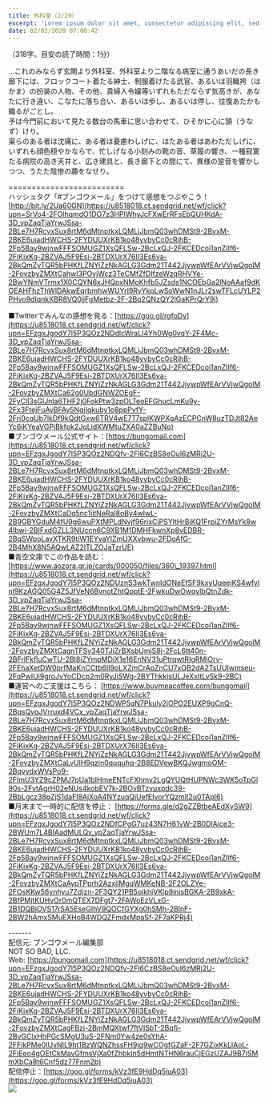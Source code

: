 ```yaml
---
title: 外科室（2/29）
excerpt: 'Lorem ipsum dolor sit amet, consectetur adipiscing elit, sed do eiusmod tempor incididunt ut labore et dolore magna aliqua. Praesent elementum facilisis leo vel fringilla est ullamcorper eget. At imperdiet dui accumsan sit amet nulla facilisi morbi tempus.'
date: 02/02/2020 07:00:42
---
```


（318字。目安の読了時間：1分）  
  
…これのみならず玄関より外科室、外科室より二階なる病室に通うあいだの長き廊下には、フロックコート着たる紳士、制服着けたる武官、あるいは羽織袴（はかま）の扮装の人物、その他、貴婦人令嬢等いずれもただならず気高きが、あなたに行き違い、こなたに落ち合い、あるいは歩し、あるいは停し、往復あたかも織るがごとし。  
予は今門前において見たる数台の馬車に思い合わせて、ひそかに心に頷（うなず）けり。  
渠らのある者は沈痛に、ある者は憂慮わしげに、はたある者はあわただしげに、いずれも顔色穏やかならで、忙しげなる小刻みの靴の音、草履の響き、一種寂寞たる病院の高き天井と、広き建具と、長き廊下との間にて、異様の跫音を響かしつつ、うたた陰惨の趣をなせり。  
  
\=========================  
ハッシュタグ「#ブンゴウメール」をつけて感想をつぶやこう！　  
[http://bit.ly/2Ua60GN](https://u8518018.ct.sendgrid.net/wf/click?upn=SrVo4-2FOlhqmdO1DO7z3HPIWhyJcFXwErRFsEbQUHKdA-3D_ypZaqTjaYrwJSsa-2BLe7H7RcvxSux8rtM6dMtnptkxLQMLiJbmQ03whDMSt9-2BvxM-2BKE6ujadHWCHS-2FYDUUXrKB1ko48yvbyCc0cRihB-2Fp5Bay9wjnwFFFSOMUGZ1XsQFLSw-2BcLxQJ-2FKCEDcoi1anZIlf6-2FiKixKg-2BZVAJ5F9Esi-2BTDXUrX76II3Es6va-2BkQmZyTQR5bPHKfLZNYiZzNkAGLG3Gdm21T442JjywpWfEArVVjwQgolM-2FovzbyZMXtCahwI3POvjWcz3TeCMfZfDIfzeWzqRHVYe-2BwYNmVTrmx1X0CQYN6xJHQpxNMoKhfb5JZsds1NCOEbGa2lNoAAaf9dKOEAHFhzThWlDAkwEqrbmhwWUYrI9RyYkpLwSoWwN1nJLr2swTFLcUYLP2PHvo9dIqnkXBR8VQ0jjFgMetbz-2F-2Bq2QNzQY2lGaKPrQrY9i)  
  
■Twitterでみんなの感想を見る：[https://goo.gl/rgfoDv](https://u8518018.ct.sendgrid.net/wf/click?upn=EFzgxJgodY7l5P3QOz2NDdlcWraLI4Yh0Wg0vqY-2F4Mc-3D_ypZaqTjaYrwJSsa-2BLe7H7RcvxSux8rtM6dMtnptkxLQMLiJbmQ03whDMSt9-2BvxM-2BKE6ujadHWCHS-2FYDUUXrKB1ko48yvbyCc0cRihB-2Fp5Bay9wjnwFFFSOMUGZ1XsQFLSw-2BcLxQJ-2FKCEDcoi1anZIlf6-2FiKixKg-2BZVAJ5F9Esi-2BTDXUrX76II3Es6va-2BkQmZyTQR5bPHKfLZNYiZzNkAGLG3Gdm21T442JjywpWfEArVVjwQgolM-2FovzbyZMXtCa62g0UbdGNWZOEgF-2FyClI3sGlJnla6THF2j0FokPtw3zpOLTeoEFGhucLmKu9y-2Fx3FtejFuAyBFAy5NgjIqkuby1o8ppPvfY-2Fri0cqUb7lkDf9kQdtGxw6TRV4wE7T7splKWPXgAzECPCnW8uzTDJt82AeYc6iKYeaVGPjBkfpk2JqLidXWMtuZXA0aZZBuNq)  
■ブンゴウメール公式サイト：[https://bungomail.com](https://u8518018.ct.sendgrid.net/wf/click?upn=EFzgxJgodY7l5P3QOz2NDQfv-2Fl6CzBS8eOul6zMRj2U-3D_ypZaqTjaYrwJSsa-2BLe7H7RcvxSux8rtM6dMtnptkxLQMLiJbmQ03whDMSt9-2BvxM-2BKE6ujadHWCHS-2FYDUUXrKB1ko48yvbyCc0cRihB-2Fp5Bay9wjnwFFFSOMUGZ1XsQFLSw-2BcLxQJ-2FKCEDcoi1anZIlf6-2FiKixKg-2BZVAJ5F9Esi-2BTDXUrX76II3Es6va-2BkQmZyTQR5bPHKfLZNYiZzNkAGLG3Gdm21T442JjywpWfEArVVjwQgolM-2FovzbyZMXtCaDq5nc1iitNeRal8oBy4wIwL-2B9GBYGduM4fU9g6wuPXtMPLdNvjf96rixCiPSYltHrBjKQ1FrpiZYrMsYk8w4lbwi-2BIFxdGZLL3NUccn6C9XB1M1DMHFkwnXp8vEDBR-2BqSWpoLavXTKR9tiW1EYvaYlZmUXXvbwu-2FDoAfG-2B4MhX8N5AQwLAZ2ITLZOJaTzrUE)  
■青空文庫でこの作品を読む：[https://www.aozora.gr.jp/cards/000050/files/360\_19397.html](https://u8518018.ct.sendgrid.net/wf/click?upn=EFzgxJgodY7l5P3QOz2NDUznS3wkTwnIdONeEfSF9kxyUqeejKS4wfvlnl9KzAGQ05G4Z5JfVeN6BvnotZhtQpptE-2FwkuDwOwqylbQtnZdk-3D_ypZaqTjaYrwJSsa-2BLe7H7RcvxSux8rtM6dMtnptkxLQMLiJbmQ03whDMSt9-2BvxM-2BKE6ujadHWCHS-2FYDUUXrKB1ko48yvbyCc0cRihB-2Fp5Bay9wjnwFFFSOMUGZ1XsQFLSw-2BcLxQJ-2FKCEDcoi1anZIlf6-2FiKixKg-2BZVAJ5F9Esi-2BTDXUrX76II3Es6va-2BkQmZyTQR5bPHKfLZNYiZzNkAGLG3Gdm21T442JjywpWfEArVVjwQgolM-2FovzbyZMXtCagnTFSy340TJiZrBXsbUmjS8j-2FcL6tt40n-2BFrlFkfluCwTU-2BI8iZYmpMDiX1e16EnNV31uPtrqwtRIgRMiOrv-2FEhaXetDW0prfMaKnCCtb6II9oLXZmCrApZnCU7xOB2dA2TsUUIwmseu-2FqPwIUi9groJvYoCDcp2m0RyJiSWg-2BYThkkjsULJeXxItLvSk9-2BC)  
■運営へのご支援はこちら： [https://www.buymeacoffee.com/bungomail](https://u8518018.ct.sendgrid.net/wf/click?upn=EFzgxJgodY7l5P3QOz2NDWP5qN7Pkuly2jOPO2EUXP9gCnQ-2BqsQvqJVrruxd4VCx_ypZaqTjaYrwJSsa-2BLe7H7RcvxSux8rtM6dMtnptkxLQMLiJbmQ03whDMSt9-2BvxM-2BKE6ujadHWCHS-2FYDUUXrKB1ko48yvbyCc0cRihB-2Fp5Bay9wjnwFFFSOMUGZ1XsQFLSw-2BcLxQJ-2FKCEDcoi1anZIlf6-2FiKixKg-2BZVAJ5F9Esi-2BTDXUrX76II3Es6va-2BkQmZyTQR5bPHKfLZNYiZzNkAGLG3Gdm21T442JjywpWfEArVVjwQgolM-2FovzbyZMXtCaLvUlH9qzin0ququhq-2B8EDVewBKQJwgmoOM-2BqvydxWVsPo9-2FImU3YZ9cZPMJ7pUa1bIHmeENTcFXhmv2LgQYUQtHUPNWc3WK5oTpGl90s-2FvtAgrH02eNUs4kobEV7k-2BOvBTzvuxpdc39-2BbLgcz38pZjS1daFl8AjXoA4NYzuqQiUefEIvorYQzmII2u0TApI6)  
■月末まで一時的に配信を停止： [https://forms.gle/d2gZZBtbeAEdXySW9](https://u8518018.ct.sendgrid.net/wf/click?upn=EFzgxJgodY7l5P3QOz2NDfCPgG7uz43N7H61vW-2B0DlAice3-2BWUm7L4BIAadMULQv_ypZaqTjaYrwJSsa-2BLe7H7RcvxSux8rtM6dMtnptkxLQMLiJbmQ03whDMSt9-2BvxM-2BKE6ujadHWCHS-2FYDUUXrKB1ko48yvbyCc0cRihB-2Fp5Bay9wjnwFFFSOMUGZ1XsQFLSw-2BcLxQJ-2FKCEDcoi1anZIlf6-2FiKixKg-2BZVAJ5F9Esi-2BTDXUrX76II3Es6va-2BkQmZyTQR5bPHKfLZNYiZzNkAGLG3Gdm21T442JjywpWfEArVVjwQgolM-2FovzbyZMXtCaAypTPprh2AzxjlMgqWMKeNB-2F2OLZYe-2FOsKKw56ynhyu7Zdjzn-2F3QY21PB5oikhjVKlp9inisBGKA-2B9xkA-2BfPMjtKUHvOr0mQTEX7DFgt7-2FAWoEzVLxG-2B1DQBjOVS17rSA5EseGIhV9QOCfGYXg0hSMh-2BlnF-2BW2hAmxSMuEXHoB4WDQZFmdxMpaSf-2F7aKPRj4)  
  
\-------  
配信元: ブンゴウメール編集部  
NOT SO BAD, LLC.  
Web: [https://bungomail.com](https://u8518018.ct.sendgrid.net/wf/click?upn=EFzgxJgodY7l5P3QOz2NDQfv-2Fl6CzBS8eOul6zMRj2U-3D_ypZaqTjaYrwJSsa-2BLe7H7RcvxSux8rtM6dMtnptkxLQMLiJbmQ03whDMSt9-2BvxM-2BKE6ujadHWCHS-2FYDUUXrKB1ko48yvbyCc0cRihB-2Fp5Bay9wjnwFFFSOMUGZ1XsQFLSw-2BcLxQJ-2FKCEDcoi1anZIlf6-2FiKixKg-2BZVAJ5F9Esi-2BTDXUrX76II3Es6va-2BkQmZyTQR5bPHKfLZNYiZzNkAGLG3Gdm21T442JjywpWfEArVVjwQgolM-2FovzbyZMXtCagFBzj-2BmMQXtwf7ftVISbT-2Bqfi-2BvGClxHhPGcSMgU3uS-2FNm0Yw4ze0sYhA-2FFikPMe0IUvNIL9ht1BzWQNZhssFH9jq9wCOgfGZaF-2F7GZixKkLlAoL-2FiEeo4gOEtCkMavGfmsVjXa0fZhbkIn5dHmtNTHN6rauCjEGzUZAJ9B7iSMmXbCa8t6Cnf5dz77Fnm2b)  
配信停止：[https://goo.gl/forms/kVz3fE9HdDq5iuA03](https://goo.gl/forms/kVz3fE9HdDq5iuA03)  
![](https://u8518018.ct.sendgrid.net/wf/open?upn=ypZaqTjaYrwJSsa-2BLe7H7RcvxSux8rtM6dMtnptkxLQMLiJbmQ03whDMSt9-2BvxM-2BKE6ujadHWCHS-2FYDUUXrKB1ko48yvbyCc0cRihB-2Fp5Bay9wjnwFFFSOMUGZ1XsQFLSw-2BcLxQJ-2FKCEDcoi1anZIlf6-2FiKixKg-2BZVAJ5F9Esi-2BTDXUrX76II3Es6va-2BkQmZyTQR5bPHKfLZNYiZzNkAGLG3Gdm21T442JjywpWfEArVVjwQgolM-2FovzbyZMXtCa7W7-2F7OKTw7NZPUNolQ6IqV29wCzRb5DGflvh-2BqVsUupGYVQ3PtLil2COFQR52tup3EdXnvt0RJcXzYg21-2Fgbe2GlnhGhbGv8xgY6wW5uFbzkI1-2BC4ypeXAuVByvYtTXMUFCl9-2FSsxveZ8T8jo70yjyb88FFdZ-2B93iq8SPc5Db9eVZK9v-2BrpOLmHx6aM2kij5LcySoDxS5Fpko34mZ3Ufug-3D-3D)